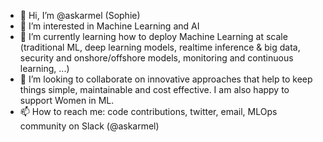 - 👋 Hi, I’m @askarmel (Sophie)
- 👀 I’m interested in Machine Learning and AI 
- 🌱 I’m currently learning how to deploy Machine Learning at scale (traditional ML, deep learning models, realtime inference & big data, security and onshore/offshore models, monitoring and continuous learning, ...)
- 💞️ I’m looking to collaborate on innovative approaches that help to keep things simple, maintainable and cost effective. I am also happy to support Women in ML.
- 📫 How to reach me: code contributions, twitter, email, MLOps community on Slack (@askarmel)

<!---
askarmel/askarmel is a ✨ special ✨ repository because its `README.md` (this file) appears on your GitHub profile.
You can click the Preview link to take a look at your changes.
--->
